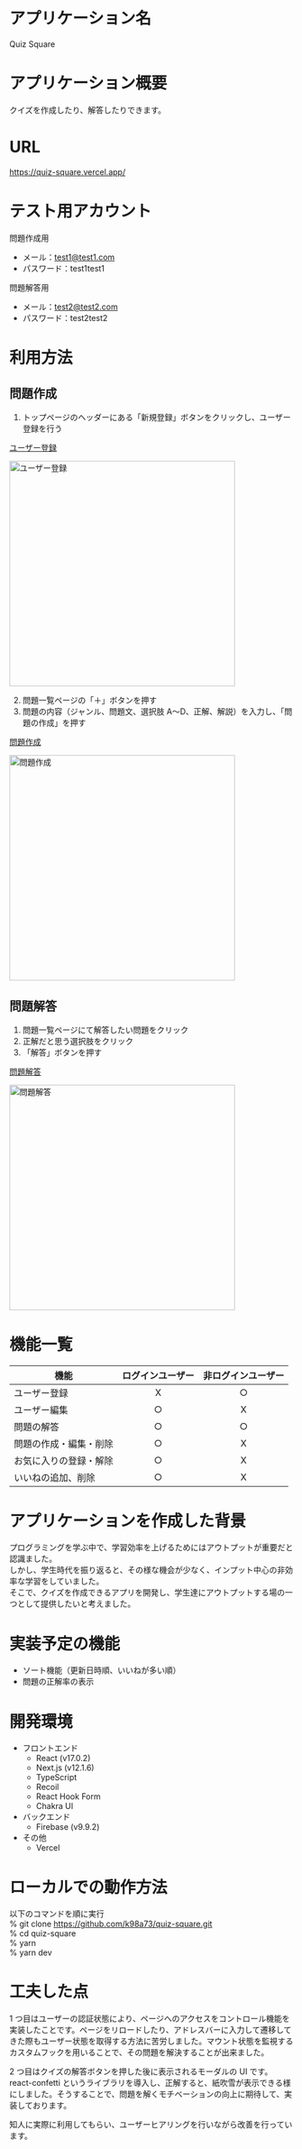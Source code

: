 # アプリケーション名

Quiz Square

# アプリケーション概要

クイズを作成したり、解答したりできます。

# URL

https://quiz-square.vercel.app/

# テスト用アカウント

問題作成用

- メール：test1@test1.com
- パスワード：test1test1

問題解答用

- メール：test2@test2.com
- パスワード：test2test2

# 利用方法

## 問題作成

1. トップページのヘッダーにある「新規登録」ボタンをクリックし、ユーザー登録を行う

[ユーザー登録](https://www.loom.com/share/efa1b03e5bce4569ba97285638bfc4af)

<img width="400px" alt="ユーザー登録" src="https://cdn.loom.com/sessions/thumbnails/efa1b03e5bce4569ba97285638bfc4af-with-play.gif">

2. 問題一覧ページの「＋」ボタンを押す
3. 問題の内容（ジャンル、問題文、選択肢 A〜D、正解、解説）を入力し、「問題の作成」を押す

[問題作成](https://www.loom.com/share/03dbab9e7ed9417094358a471ec6c573)

<a href="https://www.loom.com/share/03dbab9e7ed9417094358a471ec6c573">
<img width="400px" alt="問題作成" src="https://cdn.loom.com/sessions/thumbnails/03dbab9e7ed9417094358a471ec6c573-with-play.gif"></a>

## 問題解答

1. 問題一覧ページにて解答したい問題をクリック
2. 正解だと思う選択肢をクリック
3. 「解答」ボタンを押す

[問題解答](https://www.loom.com/share/197e3103a50c493f8f591df39bb2f048)

<a href="https://www.loom.com/share/197e3103a50c493f8f591df39bb2f048"><img width="400px" alt="問題解答" src="https://cdn.loom.com/sessions/thumbnails/197e3103a50c493f8f591df39bb2f048-with-play.gif"></a>

# 機能一覧

| 機能                   | ログインユーザー | 非ログインユーザー |
| ---------------------- | :--------------: | :----------------: |
| ユーザー登録           |        X         |         ○          |
| ユーザー編集           |        ○         |         X          |
| 問題の解答             |        ○         |         ○          |
| 問題の作成・編集・削除 |        ○         |         X          |
| お気に入りの登録・解除 |        ○         |         X          |
| いいねの追加、削除 |        ○         |         X          |

# アプリケーションを作成した背景

プログラミングを学ぶ中で、学習効率を上げるためにはアウトプットが重要だと認識ました。  
しかし、学生時代を振り返ると、その様な機会が少なく、インプット中心の非効率な学習をしていました。  
そこで、クイズを作成できるアプリを開発し、学生達にアウトプットする場の一つとして提供したいと考えました。

# 実装予定の機能

- ソート機能（更新日時順、いいねが多い順）
- 問題の正解率の表示

# 開発環境

- フロントエンド
  - React (v17.0.2)
  - Next.js (v12.1.6)
  - TypeScript
  - Recoil
  - React Hook Form
  - Chakra UI
- バックエンド
  - Firebase (v9.9.2)
- その他
  - Vercel

# ローカルでの動作方法

以下のコマンドを順に実行  
% git clone https://github.com/k98a73/quiz-square.git  
% cd quiz-square  
% yarn  
% yarn dev

# 工夫した点

1 つ目はユーザーの認証状態により、ページへのアクセスをコントロール機能を実装したことです。ページをリロードしたり、アドレスバーに入力して遷移してきた際もユーザー状態を取得する方法に苦労しました。マウント状態を監視するカスタムフックを用いることで、その問題を解決することが出来ました。

2 つ目はクイズの解答ボタンを押した後に表示されるモーダルの UI です。react-confetti というライブラリを導入し、正解すると、紙吹雪が表示できる様にしました。そうすることで、問題を解くモチベーションの向上に期待して、実装しております。

知人に実際に利用してもらい、ユーザーヒアリングを行いながら改善を行っています。

